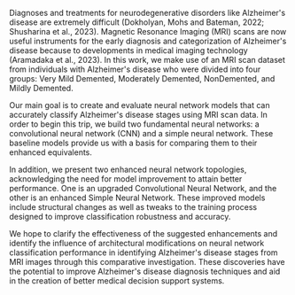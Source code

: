 Diagnoses and treatments for neurodegenerative disorders like Alzheimer's disease are extremely difficult (Dokholyan, Mohs and Bateman, 2022; Shusharina et al., 2023). Magnetic Resonance Imaging (MRI) scans are now useful instruments for the early diagnosis and categorization of Alzheimer's disease because to developments in medical imaging technology (Aramadaka et al., 2023). In this work, we make use of an MRI scan dataset from individuals with Alzheimer's disease who were divided into four groups: Very Mild Demented, Moderately Demented, NonDemented, and Mildly Demented.

Our main goal is to create and evaluate neural network models that can accurately classify Alzheimer's disease stages using MRI scan data. In order to begin this trip, we build two fundamental neural networks: a convolutional neural network (CNN) and a simple neural network. These baseline models provide us with a basis for comparing them to their enhanced equivalents.

In addition, we present two enhanced neural network topologies, acknowledging the need for model improvement to attain better performance. One is an upgraded Convolutional Neural Network, and the other is an enhanced Simple Neural Network. These improved models include structural changes as well as tweaks to the training process designed to improve classification robustness and accuracy.

We hope to clarify the effectiveness of the suggested enhancements and identify the influence of architectural modifications on neural network classification performance in identifying Alzheimer's disease stages from MRI images through this comparative investigation. These discoveries have the potential to improve Alzheimer's disease diagnosis techniques and aid in the creation of better medical decision support systems.
